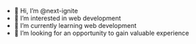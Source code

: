 - 👋 Hi, I’m @next-ignite
- 👀 I’m interested in web development 
- 🌱 I’m currently learning web development 
- 💞️ I’m looking for an opportunity to gain valuable experience

<!---
next-ignite/next-ignite is a ✨ special ✨ repository because its `README.md` (this file) appears on your GitHub profile.
You can click the Preview link to take a look at your changes.
--->
